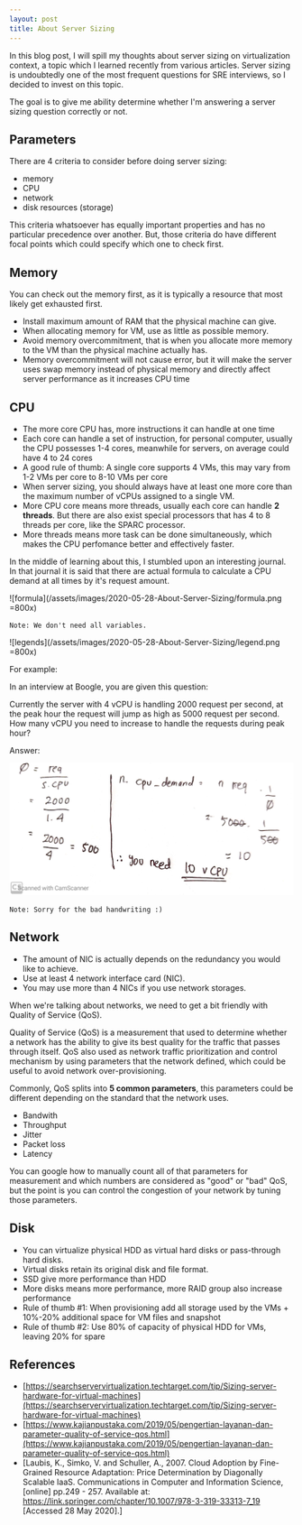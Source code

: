 ```yaml
---
layout: post
title: About Server Sizing
---
```


In this blog post, I will spill my thoughts about server sizing on virtualization context, a topic which I learned recently from various articles. Server sizing is undoubtedly one of the most frequent questions for SRE interviews, so I decided to invest on this topic.

The goal is to give me ability determine whether I'm answering a server sizing question correctly or not.

## Parameters

There are 4 criteria to consider before doing server sizing:
- memory
- CPU
- network
- disk resources (storage)

This criteria whatsoever has equally important properties and has no particular precedence over another. But, those criteria do have different focal points which could specify which one to check first.

## Memory

You can check out the memory first, as it is typically a resource that most likely get exhausted first.

- Install maximum amount of RAM that the physical machine can give.
- When allocating memory for VM, use as little as possible memory.
- Avoid memory overcommitment, that is when you allocate more memory to the VM than the physical machine actually has.
- Memory overcommitment will not cause error, but it will make the server uses swap memory instead of physical memory and directly affect server performance as it increases CPU time

## CPU

- The more core CPU has, more instructions it can handle at one time
- Each core can handle a set of instruction, for personal computer, usually the CPU possesses 1-4 cores, meanwhile for servers, on average could have 4 to 24 cores
- A good rule of thumb: A single core supports 4 VMs, this may vary from 1-2 VMs per core to 8-10 VMs per core
- When server sizing, you should always have at least one more core than the maximum number of vCPUs assigned to a single VM.
- More CPU core means more threads, usually each core can handle **2 threads**. But there are also exist special processors that has 4 to 8 threads per core, like the SPARC processor. 
- More threads means more task can be done simultaneously, which makes the CPU perfomance better and effectively faster.

In the middle of learning about this, I stumbled upon an interesting journal. In that journal it is said that there are actual formula to calculate a CPU demand at all times by it's request amount.

![formula](/assets/images/2020-05-28-About-Server-Sizing/formula.png =800x)

    Note: We don't need all variables.

![legends](/assets/images/2020-05-28-About-Server-Sizing/legend.png =800x)

For example:


In an interview at Boogle, you are given this question: 

Currently the server with 4 vCPU is handling 2000 request per second, at the peak hour the request will jump as high as 5000 request per second. How many vCPU you need to increase to handle the requests during peak hour?

Answer:

![answer](/assets/images/2020-05-28-About-Server-Sizing/answer.jpg)

    Note: Sorry for the bad handwriting :)

## Network

- The amount of NIC is actually depends on the redundancy you would like to achieve.
- Use at least 4 network interface card (NIC).
- You may use more than 4 NICs if you use network storages.

When we're talking about networks, we need to get a bit friendly with Quality of Service (QoS).

Quality of Service (QoS) is a measurement that used to determine whether a network has the ability to give its best quality for the traffic that passes through itself.
QoS also used as network traffic prioritization and control mechanism by using parameters that the network defined, which could be useful to avoid network over-provisioning.

Commonly, QoS splits into **5 common parameters**, this parameters could be different depending on the standard that the network uses. 

* Bandwith
* Throughput
* Jitter
* Packet loss
* Latency

You can google how to manually count all of that parameters for measurement and which numbers are considered as "good" or "bad" QoS, but the point is you can control the congestion of your network by tuning those parameters.

## Disk

- You can virtualize physical HDD as virtual hard disks or pass-through hard disks.
- Virtual disks retain its original disk and file format.
- SSD give more performance than HDD
- More disks means more performance, more RAID group also increase performance
- Rule of thumb #1: When provisioning add all storage used by the VMs + 10%-20% additional space for VM files and snapshot
- Rule of thumb #2: Use 80% of capacity of physical HDD for VMs, leaving 20% for spare


## References
- [https://searchservervirtualization.techtarget.com/tip/Sizing-server-hardware-for-virtual-machines](https://searchservervirtualization.techtarget.com/tip/Sizing-server-hardware-for-virtual-machines)
- [https://www.kajianpustaka.com/2019/05/pengertian-layanan-dan-parameter-quality-of-service-qos.html](https://www.kajianpustaka.com/2019/05/pengertian-layanan-dan-parameter-quality-of-service-qos.html)
- [Laubis, K., Simko, V. and Schuller, A., 2007. Cloud Adoption by Fine-Grained Resource Adaptation: Price Determination by Diagonally Scalable IaaS. Communications in Computer and Information Science, [online] pp.249 - 257. Available at: <https://link.springer.com/chapter/10.1007/978-3-319-33313-7_19> [Accessed 28 May 2020].]